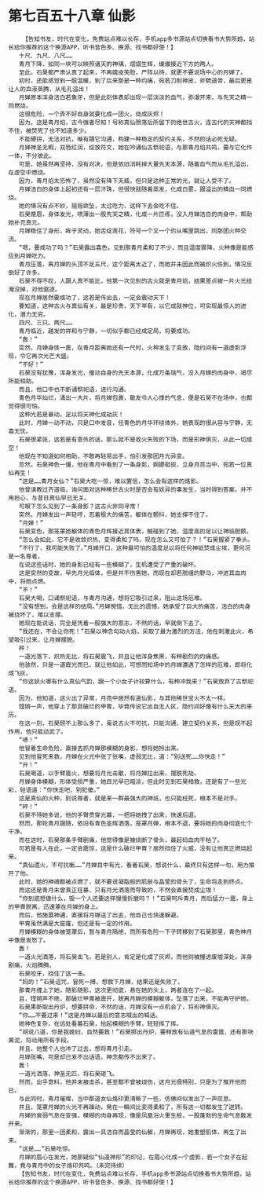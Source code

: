 # 第七百五十八章 仙影
        【告知书友，时代在变化，免费站点难以长存，手机app多书源站点切换看书大势所趋，站长给你推荐的这个换源APP，听书音色多、换源、找书都好使！】
       十尺、九尺、八尺……
       青月下降，如同一块可以映照诸天的神璃，熠熠生辉，缓缓接近下方的两人。
       至此，石昊都严肃认真了起来，不再嬉皮笑脸，严阵以待，就更不要说场中心的月婵了。
       初时，还能感觉到一股温暖，到了后来那是一种灼痛，宛若刀削神皮，斧劈道骨，最后更是让人的血液蒸腾，从毛孔溢出！
       月婵原本浑身洁白若象牙，但是此刻体表却出现一层淡淡的血气，弥漫开来，与先天之精一同燃烧。
       这很危险，一个弄不好自身就要化成一团火，烧成灰烬！
       因为，这是青月焰，古今强者尽知！号称真仙殒落后所留下的绝世古火，连古代的天神都挡不住，被焚死了也不知道多少。
       不能硬拼，无法对抗，唯有跟它沟通，构建一种稳定的契约关系，不然的话必死无疑。
       月婵神圣无暇，双唇红润，绽放符文，她在吟诵仙古祭祀语，与那青月焰共鸣，要与它化作一体，不分彼此。
       可是，她虽然再坚持，没有对决，但是依旧消耗掉大量先天本源，随着血气而从毛孔溢出，在虚空中燃烧。
       因为，青月焰太恐怖了，虽然没有降下天威，但只是这种正常的光，就让人受不了。
       月婵洁白的身体上起初还有一层汗珠，但很快就随着蒸发，化成白雾，跟溢出的精血一同燃烧。
       她的情况有点不妙，摇摇欲坠，太过吃力，这样下去会吃不住。
       石昊蹙眉，身体发光，喷薄出一股先天之精，化成一片匹练，没入月婵洁白的肉身中，帮助她补充真元。
       月婵稳住了身形，眸子灵动，她舌绽莲花，符号一个又一个的从嘴里跳出，同那团火种交流。
       “嗯，要成功了吗？”石昊露出喜色，见到那青月柔和了不少，而且温度骤降，火种像是能感应到月婵吃力。
       青月压落，离月婵的头顶不足五尺，这个距离太近了，而她并未因此而被炽火伤到，情况反倒好了许多。
       石昊不得不叹，人跟人真不能比，他第一次见到的古火就是青月焰，结果差点被一片火光给淹没掉，对他驱逐。
       现在月婵居然要成功了，这若是传出去，一定会震动天下！
       要知道，这种古火与真仙有关，最是珍贵，天下罕有，以它成就神位，可实现最惊人的进化，潜力无穷。
       四尺、三只、两尺……
       青月临近，越发的祥和与宁静，一切似乎都已经成定局，将要成功。
       “轰！”
       突然，月婵身体一震，在青月距离她还有一尺时，火种发生了变故，隐约间有一道虚影浮现，令它再次光芒大盛。
       “不好！”
       石昊没有犹豫，浑身发光，催动自身的先天本源，化成万条瑞气，没入月婵的肉身中，竭尽所能相助。
       而且，他口中也不断诵祭祀语，进行沟通。
       青色月华灿烂，涌出一大片，将月婵包裹，散发令人心悸的气息，便是石昊不在场中，也都觉得很可怕。
       这种光若是暴动，足以将天神化成劫灰！
       此时，月婵一动不动，只是口中发音，任青色的月华环绕体外，她表现的很从容与宁静，无喜无忧。
       石昊很紧张，这若是有意外的话，那么就不是收火失败的下场，而是形神俱灭，从此一切成空！
       他现在不知道如何相助，不敢再轻易出手，怕引发那团月光异变。
       忽然，石昊神色一僵，他在青月中看到了一条身影，婀娜挺拔，立身月亮当中，宛若一位真仙再生！
       “这是……青月女仙？”石昊大吃一惊，难以置信，怎么会有这样的烙影。
       他曾请教过齐道临，询问面对这种稀世古火时是否会有妖异的事发生，当时得到答案，并不用担心，与昔日真仙早已无关。
       可眼下怎么见到了一条身影？这古火非同寻常！
       突然，月婵发出一声轻哼，忍着极大的痛苦，躯体在颤抖，她支撑不住了。
       “月婵！”
       石昊变色，那笼罩她躯体的青色月辉接近其体表，触碰到了她，温度高的足以让神祇胆颤。
       “怎么会如此，它不是收敛炽热、变得柔和了吗，现在怎么又可怕了？！”石昊握紧了拳头。
       “不行了，我可能失败了。”月婵开口，这种最可怕的温度足以将任何神祇焚成尘埃，更何况是一名尊者。
       在说这些话时，她的身影已经有一些模糊了，生机遭受了严重的破坏。
       这是突然的变故，早先月光临体，但是并不伤害她，而现在却若脱缰的野马，冲进其血肉中，将她点燃。
       “不！”
       石昊大喝，口诵祭祀语，与青月沟通，想将它吸引过来，阻止这场厄难。
       “没有想到，会是这样的结局。”月婵惋惜，无比的遗憾，她承受了巨大的痛苦，洁白的肉身被烧坏了，难以支撑。
       她现在能说话，完全是凭着一股强大的意志，不然的话，早就倒下去了。
       “我还在，不会让你死！”石昊以神念勾动火焰，采取了最为激烈的方法，他在刺激此火，希望吸引过来，让月婵摆脱。
       砰！
       一道光落下，炽热无比，将石昊震飞，并且让他浑身焦黑，有种剧烈的灼痛感。
       他骇然，只是一道霞光而已，就让他如此，可想而知场中的月婵遭遇了怎样的厄难，即将化成飞灰。
       “你这妖火哪有什么真仙气韵，跟一个小女子计较算什么，有种冲我来！”石昊放弃了古祭祀语。
       因为，他知道，这火出了异常，月亮中居然有道仙影，与其他稀世宝火不太一样。
       铿锵一声，他穿上了那具破烂的甲胄，毕竟传说它出自无人区，隐约间好像有什么天大的来历。
       在这一刻，石昊顾不上那么多了，虽说古火不可抗，只能沟通，建立契约关系，但是现不起作用，他只能动武了。
       “哧！”
       他冒着生命危险，直接去抓月婵那模糊的身影，想将她拎出来。
       见到他冒死来救，月婵在火光中张了张嘴，虚弱无比，道：“别送死……你快走！”
       “开！”
       石昊喝道，以手臂震火，想要将月光击散，将月婵拉出来，摆脱死劫。
       月婵身体模糊，形体受损严重，她目光早已暗淡，但此时见到石昊相救，还是有了一些光彩，轻语道：“你快走吧，别犯傻。”
       这是真仙的火种，别说尊者，就是来一群最强大的神祇，也只能枉死，根本不是对手。
       “砰！”
       石昊不待她多说，他的手臂贯穿光幕，一把将她拽了出来，快速后退。
       然而，那轮青月跟随，依旧有青色圣辉洒落，笼罩月婵，根本不退，要将她的肉身彻底化个干净。
       而在这时，石昊那条手臂剧痛，他觉得像是被烧断了骨头，最起码血肉干枯了。
       可若是有人在此，一定会震惊，这是什么破烂甲胄？居然挡住了火威，没有让他真正燃烧起来。
       “真仙遗火，不可抗衡……”月婵目中有光，看着石昊，想说什么，最终只有这样一句，用力推开了他。
       此时，她的神魂都被点燃了，就不要说凝脂般的肌肤与晶莹的骨头了，生命将走到终点。
       而这还是青月未曾真正狂暴、只有月光洒落而导致的，不然会直接焚成尘埃！
       “你到底想做什么，毁一个人还要这样慢慢折磨吗？！”石昊呵斥青月，而后猛力一震，身上的甲胄脱离，迅速罩在月婵的身上。
       而后，他施展神通，直接将月婵送了出去，他自己也快速躲避。
       甲胄虽然满是大窟窿，但还是有一定的作用。
       月婵模糊的身体被笼罩后，暂与青月隔绝，而所有危险一下子转移到了石昊那里，青色神月中像是发怒了。
       轰！
       一道火光洒落，将石昊击飞，若是别人，肯定是化成了灰烬，而他则被撞进废墟深处，浑身剧痛，火焰腾腾。
       石昊咬牙，挡住了这一击。
       “妈的！”石昊诅咒，冒死一搏，想救下月婵，结果还是失败了。
       那青月缠上了她，随影随影，这次更彻底，悬在她的头上，两者连在了一起。
       且，铿锵声不绝，那破烂甲胄被震开，脱离月婵的模糊躯体，坠落了出来，不能再守护她。
       石昊果断取出丹炉，想要拼命，不然的话，月婵没有一点机会了，将形神俱灭。
       “你……不要过来！”这是月婵以最后的意志喊出的喊话。
       她神色复杂，在远处看着石昊，抬起模糊的手臂，轻轻挥了挥。
       “胡说八道，你是我媳妇，自然要救！”石昊掷出丹炉，要释放有仙道气息的雷霆，还有那块黄泥，将动用所有手段。
       并且，他整个人也冲了过去，想将青月引走。
       月婵张嘴，可是却已发不出话语，神念都传不出来了。
       轰！
       一道光洒落，神圣无匹，将石昊砸飞。
       然而，出乎意料，他并未被击杀，甚至都不曾被烧伤，这月光很特别，只是为了推开他而已。
       与此同时，青月璀璨，当中那道女仙烙印更清晰了一些，仿佛间似发出了一声叹息。
       并且，笼罩月婵的火光不再躁动，竟在一瞬间比变得柔和了，所有这一切都发生了逆转。
       月婵的衰弱气息在变强，模糊的肉身再现，像是凤凰浴火重生般，一股蓬勃的生命气息散发开来。
       渐渐的，那里一团柔和，露出一具洁白而晶莹的仙躯，月婵再现，她重塑肌体，再生了出来。
       “这是……”石昊吃惊。
       月婵的眉心在发光，她那疑似“仙道神形”的印记，在眉心化成一个虚影，若一个女子在起舞，竟与青月中的女子烙印共鸣。（未完待续）
       【告知书友，时代在变化，免费站点难以长存，手机app多书源站点切换看书大势所趋，站长给你推荐的这个换源APP，听书音色多、换源、找书都好使！】